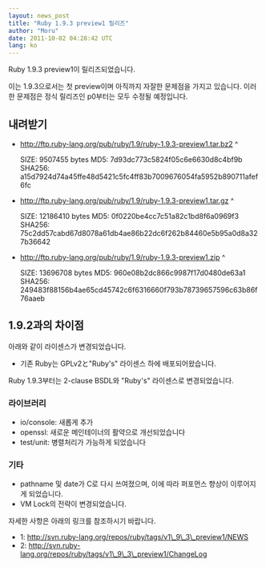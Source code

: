 ```yaml
---
layout: news_post
title: "Ruby 1.9.3 preview1 릴리즈"
author: "Moru"
date: 2011-10-02 04:28:42 UTC
lang: ko
---
```


Ruby 1.9.3 preview1이 릴리즈되었습니다.

이는 1.9.3으로서는 첫 preview이며 아직까지 자잘한 문제점을 가지고 있습니다. 이러한 문제점은 정식 릴리즈인 p0부터는
모두 수정될 예정입니다.

## 내려받기

* http://ftp.ruby-lang.org/pub/ruby/1.9/ruby-1.9.3-preview1.tar.bz2
^

    SIZE:   9507455 bytes
    MD5:    7d93dc773c5824f05c6e6630d8c4bf9b
    SHA256: a15d7924d74a45ffe48d5421c5fc4ff83b7009676054fa5952b890711afef6fc

* http://ftp.ruby-lang.org/pub/ruby/1.9/ruby-1.9.3-preview1.tar.gz
^

    SIZE:   12186410 bytes
    MD5:    0f0220be4cc7c51a82c1bd8f6a0969f3
    SHA256: 75c2dd57cabd67d8078a61db4ae86b22dc6f262b84460e5b95a0d8a327b36642

* http://ftp.ruby-lang.org/pub/ruby/1.9/ruby-1.9.3-preview1.zip
^

    SIZE:   13696708 bytes
    MD5:    960e08b2dc866c9987f17d0480de63a1
    SHA256: 249483f88156b4ae65cd45742c6f6316660f793b78739657596c63b86f76aaeb

## 1.9.2과의 차이점

아래와 같이 라이센스가 변경되었습니다.

* 기존 Ruby는 GPLv2と\"Ruby\'s\" 라이센스 하에 배포되어왔습니다.

Ruby 1.9.3부터는 2-clause BSDL와 \"Ruby\'s\" 라이센스로 변경되었습니다.

### 라이브러리

* io/console: 새롭게 추가
* openssl: 새로운 메인테이너의 활약으로 개선되었습니다
* test/unit: 병렬처리가 가능하게 되었습니다

### 기타

* pathname 및 date가 C로 다시 쓰여졌으며, 이에 따라 퍼포먼스 향상이 이루어지게 되었습니다.
* VM Lock의 전략이 변경되었습니다.

자세한 사항은 아래의 링크를 참조하시기 바랍니다.

* 1: http://svn.ruby-lang.org/repos/ruby/tags/v1\_9\_3\_preview1/NEWS
* 2:
  http://svn.ruby-lang.org/repos/ruby/tags/v1\_9\_3\_preview1/ChangeLog

